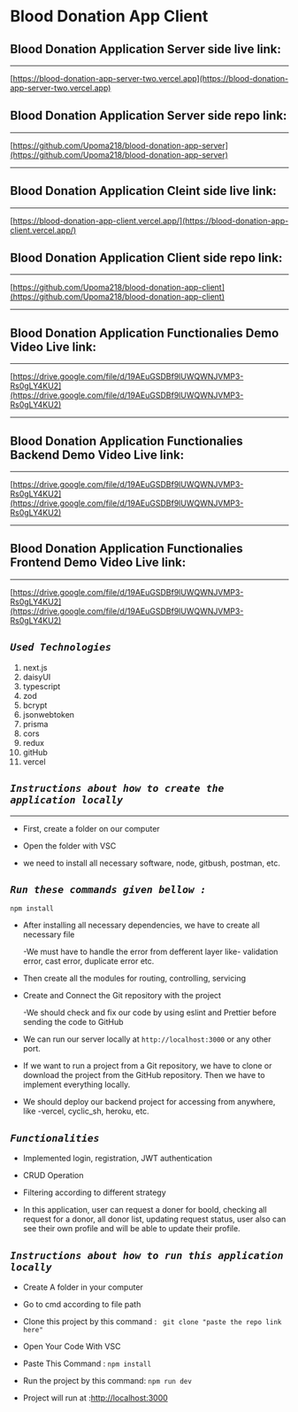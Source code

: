 # Blood Donation App Client

## Blood Donation Application Server side live link:

---

[https://blood-donation-app-server-two.vercel.app](https://blood-donation-app-server-two.vercel.app)

## Blood Donation Application Server side repo link:

---

[https://github.com/Upoma218/blood-donation-app-server](https://github.com/Upoma218/blood-donation-app-server)

---

## Blood Donation Application Cleint side live link:

---

[https://blood-donation-app-client.vercel.app/](https://blood-donation-app-client.vercel.app/)

## Blood Donation Application Client side repo link:

---

[https://github.com/Upoma218/blood-donation-app-client](https://github.com/Upoma218/blood-donation-app-client)

---

## Blood Donation Application Functionalies Demo Video Live link:

---

[https://drive.google.com/file/d/19AEuGSDBf9lUWQWNJVMP3-Rs0gLY4KU2](https://drive.google.com/file/d/19AEuGSDBf9lUWQWNJVMP3-Rs0gLY4KU2)

---

## Blood Donation Application Functionalies Backend Demo Video Live link:

---

[https://drive.google.com/file/d/19AEuGSDBf9lUWQWNJVMP3-Rs0gLY4KU2](https://drive.google.com/file/d/19AEuGSDBf9lUWQWNJVMP3-Rs0gLY4KU2)

---

## Blood Donation Application Functionalies Frontend Demo Video Live link:

---

[https://drive.google.com/file/d/19AEuGSDBf9lUWQWNJVMP3-Rs0gLY4KU2](https://drive.google.com/file/d/19AEuGSDBf9lUWQWNJVMP3-Rs0gLY4KU2)

## **_`Used Technologies`_**

1. next.js
2. daisyUI
3. typescript
4. zod
5. bcrypt
6. jsonwebtoken
7. prisma
8. cors
9. redux
10. gitHub
11. vercel

## **_`Instructions about how to create the application locally`_**

---

- First, create a folder on our computer

- Open the folder with VSC

- we need to install all necessary software, node, gitbush, postman, etc.

## **_`Run these commands given bellow :`_**

```
npm install

```

- After installing all necessary dependencies, we have to create all necessary file

  -We must have to handle the error from defferent layer like- validation error, cast error, duplicate error etc.

- Then create all the modules for routing, controlling, servicing

- Create and Connect the Git repository with the project

  -We should check and fix our code by using eslint and Prettier before sending the code to GitHub

- We can run our server locally at `http://localhost:3000` or any other port.

- If we want to run a project from a Git repository, we have to clone or download the project from the GitHub repository. Then we have to implement everything locally.

- We should deploy our backend project for accessing from anywhere, like -vercel, cyclic_sh, heroku, etc.

## **_`Functionalities`_**

- Implemented login, registration, JWT authentication

- CRUD Operation

- Filtering according to different strategy

- In this application, user can request a doner for boold, checking all request for a donor, all donor list, updating request status, user also can see their own profile and will be able to update their profile.

## **_`Instructions about how to run this application locally`_**

- Create A folder in your computer
- Go to cmd according to file path
- Clone this project by this command : `
git clone "paste the repo link here"`

- Open Your Code With VSC
- Paste This Command : `npm install`
- Run the project by this command: `npm run dev`
- Project will run at :[http://localhost:3000](http://localhost:3000)
